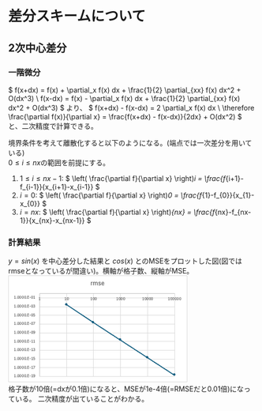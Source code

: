 # 差分スキームについて

## 2次中心差分

### 一階微分
$
f(x+dx) = f(x) + \partial_x f(x) dx + \frac{1}{2} \partial_{xx} f(x) dx^2 + O(dx^3) \\
f(x-dx) = f(x) - \partial_x f(x) dx + \frac{1}{2} \partial_{xx} f(x) dx^2 + O(dx^3)
$
より、
$
f(x+dx) - f(x-dx) = 2 \partial_x f(x) dx \\
\therefore  \frac{\partial f(x)}{\partial x} = \frac{f(x+dx) - f(x-dx)}{2dx} + O(dx^2)
$
と、二次精度で計算できる。

境界条件を考えて離散化すると以下のようになる。(端点では一次差分を用いている)  
$0 \leq i \leq nx$の範囲を前提にする。  
1. $1 \leq i \leq nx-1$:
$
\left( \frac{\partial f}{\partial x} \right)_i = \frac{f_{i+1}-f_{i-1}}{x_{i+1}-x_{i-1}}
$
2. $i = 0$: 
$
\left( \frac{\partial f}{\partial x} \right)_0 = \frac{f_{1}-f_{0}}{x_{1}-x_{0}}
$
3. $i = nx$: 
$
\left( \frac{\partial f}{\partial x} \right)_{nx} = \frac{f_{nx}-f_{nx-1}}{x_{nx}-x_{nx-1}}
$

### 計算結果
$y = sin(x)$ を中心差分した結果と $cos(x)$ とのMSEをプロットした図(図ではrmseとなっているが間違い)。横軸が格子数、縦軸がMSE。  
![Alt text](image.png)  
格子数が10倍(=dxが0.1倍)になると、MSEが1e-4倍(=RMSEだと0.01倍)になっている。
二次精度が出ていることがわかる。